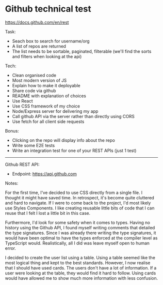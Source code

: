 # Github technical test

https://docs.github.com/en/rest

Task:

- Seach box to search for username/org
- A list of repos are returned
- The list needs to be sortable, paginated, filterable (we'll find the sorts and filters when looking at the api)

Tech:

- Clean organised code
- Most modern version of JS
- Explain how to make it deployable
- Share code via github
- README with explanation of choices
- Use React
- Use CSS framework of my choice
- Node/Express server for delivering my app
- Call github API via the server rather than directly using CORS
- Use fetch for all client side requests

Bonus:

- Clicking on the repo will display info about the repo
- Write some E2E tests
- Write an integration test for one of your REST APIs (just 1 test)

---

Github REST API:

- Endpoint: https://api.github.com

Notes:

For the first time, I've decided to use CSS directly from a single file. I thought it might have saved time. In retrospect, it's become quite cluttered and hard to navigate. If I were to come back to the project, I'd most likely use Styles Components. I like creating reusable little bits of code that I can reuse that I felt I lost a little bit in this case.

Furthermore, I'd look for some safety when it comes to types. Having no history using the Github API, I found myself writing comments that detailed the type signatures. Since I was already there writing the type signatures, it would have been optimal to have the types enforced at the compiler level as TypeScript would. Realistically, all I did was leave myself open to human error.

I decided to create the user list using a table. Using a table seemed like the most logical thing and kept to the best standards. However, I now realise that I should have used cards. The users don't have a lot of information. If a user were looking at the table, they would find it hard to follow. Using cards would have allowed me to show much more information with less confusion.
